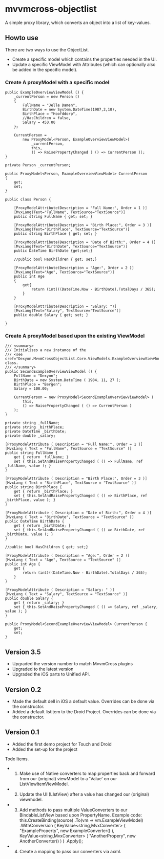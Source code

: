 mvvmcross-objectlist
====================

A simple proxy library, which converts an object into a list of key-values.

## Howto use

There are two ways to use the ObjectList. 
* Create a specific model which contains the properties needed in the UI.
* Update a specific ViewModel with Attributes (which can optionally also be added in the specific model).

### Create A proxyModel with a specific model 

```
public ExampleOverviewViewModel () {
	_currentPerson = new Person ()
	{ 
		FullName = "Jelle Damen",
		BirthDate = new System.DateTime(1987,2,10),
		BirthPlace = "Hoofddorp",
		//HasChildren = false,
		Salary = 450.00
	};

	CurrentPerson = 
		new ProxyModel<Person, ExampleOverviewViewModel>(
			_currentPerson, 
			this,
			() => RaisePropertyChanged ( () => CurrentPerson ));
}

private Person _currentPerson;

public ProxyModel<Person, ExampleOverviewViewModel> CurrentPerson
{ 
	get; 
	set; 
}
```

```
public class Person {

	[ProxyModelAttribute(Description = "Full Name:", Order = 1 )]
	[MvxLang(Text="FullName", TextSource="TextSource")]
	public string FullName { get; set; }

	[ProxyModelAttribute(Description = "Birth Place:", Order = 3 )]
	[MvxLang(Text="BirthPlace", TextSource="TextSource")]
	public string BirthPlace { get; set; }

	[ProxyModelAttribute(Description = "Date of Birth:", Order = 4 )]
	[MvxLang(Text="BirthDate", TextSource="TextSource")]
	public DateTime BirthDate {get;set;}

	//public bool HasChildren { get; set;}

	[ProxyModelAttribute(Description = "Age:", Order = 2 )]
	[MvxLang(Text="Age", TextSource="TextSource")]
	public int Age
	{
		get{ 
			return (int)((DateTime.Now - BirthDate).TotalDays / 365);
		}
	}

	[ProxyModelAttribute(Description = "Salary: ")]
	[MvxLang(Text="Salary", TextSource="TextSource")]
	public double Salary { get; set; }

}
```

### Create A proxyModel based upon the existing ViewModel
```
/// <summary>
/// Initializes a new instance of the
/// <see cref="Dexyon.MvvmCrossObjectList.Core.ViewModels.ExampleOverviewViewModel"/> class.
/// </summary>
public SecondExampleOverviewViewModel () {
	FullName = "Dexyon";
	BirthDate = new System.DateTime ( 1984, 11, 27 );
	BirthPlace = "Bergen";
	Salary = 100.00;

	CurrentPerson = new ProxyModel<SecondExampleOverviewViewModel> (
		this,
		() => RaisePropertyChanged ( () => CurrentPerson ) 
	);
}

private string _fullName;
private string _birthPlace;
private DateTime _birthDate;
private double _salary;

[ProxyModelAttribute ( Description = "Full Name:", Order = 1 )]
[MvxLang ( Text = "FullName", TextSource = "TextSource" )]
public string FullName { 
	get { return _fullName; } 
	set { this.SetAndRaisePropertyChanged ( () => FullName, ref _fullName, value ); } 
}

[ProxyModelAttribute ( Description = "Birth Place:", Order = 3 )]
[MvxLang ( Text = "BirthPlace", TextSource = "TextSource" )]
public string BirthPlace { 
	get { return _birthPlace; } 
	set { this.SetAndRaisePropertyChanged ( () => BirthPlace, ref _birthPlace, value ); } 
}

[ProxyModelAttribute ( Description = "Date of Birth:", Order = 4 )]
[MvxLang ( Text = "BirthDate", TextSource = "TextSource" )]
public DateTime BirthDate { 
	get { return _birthDate; } 
	set { this.SetAndRaisePropertyChanged ( () => BirthDate, ref _birthDate, value ); } 
}

//public bool HasChildren { get; set;}

[ProxyModelAttribute ( Description = "Age:", Order = 2 )]
[MvxLang ( Text = "Age", TextSource = "TextSource" )]
public int Age {
	get { 
		return (int)((DateTime.Now - BirthDate).TotalDays / 365);
	}
}

[ProxyModelAttribute ( Description = "Salary: " )]
[MvxLang ( Text = "Salary", TextSource = "TextSource" )]
public double Salary { 
	get { return _salary; } 
	set { this.SetAndRaisePropertyChanged ( () => Salary, ref _salary, value ); }  
}

public ProxyModel<SecondExampleOverviewViewModel> CurrentPerson { 
	get; 
	set; 
}
``` 

## Version 3.5
- Upgraded the version number to match MvvmCross plugins
- Upgraded to the latest version
- Upgraded the iOS parts to Unified API.

## Version 0.2
- Made the default dell in iOS a default value. Overrides can be done via the constructor.
- Added a default listitem to the Droid Project. Overrides can be done via the constructor.
 
## Version 0.1
- Added the first demo project for Touch and Droid
- Added the set-up for the project


Todo Items. 

- 1) Make use of Native converters to map properties back and forward from 
     our (original) viewModel to a 'Value' on our ListViewItemViewModel.
- 2) Update the UI (LIstView) after a value has changed our (original) viewmodel. 
- 3) Add methods to pass multiple ValueConverters to our BindableListView based upon PropertyName. 
     Example code:
     	this.CreateBinding(source)
			.To<ExampleOverviewViewModel>(vm => vm.ExampleViewModel)
			.WithConversion ( 
				KeyValue<string,MvxConverter> ( "ExampleProperty", new ExampleConverter() ),
				KeyValue<string,MvxConverter> ( "AnotherPropery", new AnotherConverter() ) 
			)
			.Apply();
- 4) Create a mapping to pass our converters via axml. 
 
